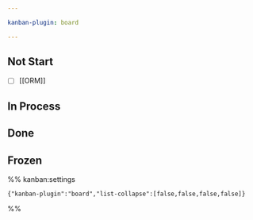 ```yaml
---

kanban-plugin: board

---
```


## Not Start

- [ ] [[ORM]]


## In Process



## Done



## Frozen





%% kanban:settings
```
{"kanban-plugin":"board","list-collapse":[false,false,false,false]}
```
%%